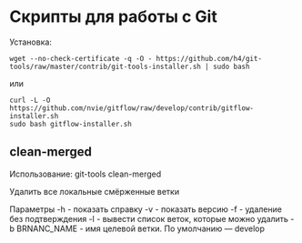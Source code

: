 # Скрипты для работы с Git

Установка:
    
    wget --no-check-certificate -q -O - https://github.com/h4/git-tools/raw/master/contrib/git-tools-installer.sh | sudo bash

или

    curl -L -O https://github.com/nvie/gitflow/raw/develop/contrib/gitflow-installer.sh
	sudo bash gitflow-installer.sh

## clean-merged

Использование: 
	git-tools clean-merged <params>

Удалить все локальные смёрженные ветки

Параметры
-h - показать справку
-v - показать версию
-f - удаление без подтверждения
-l - вывести список веток, которые можно удалить
-b BRNANC_NAME - имя целевой ветки. По умолчанию — develop
